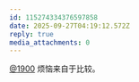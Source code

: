 ```yaml
---
id: 115274334376597858
date: 2025-09-27T04:19:12.572Z
reply: true
media_attachments: 0
---
```


<p><span class="h-card" translate="no"><a href="https://social.1900.live/@1900" class="u-url mention" rel="nofollow noopener" target="_blank">@<span>1900</span></a></span> 烦恼来自于比较。</p>
